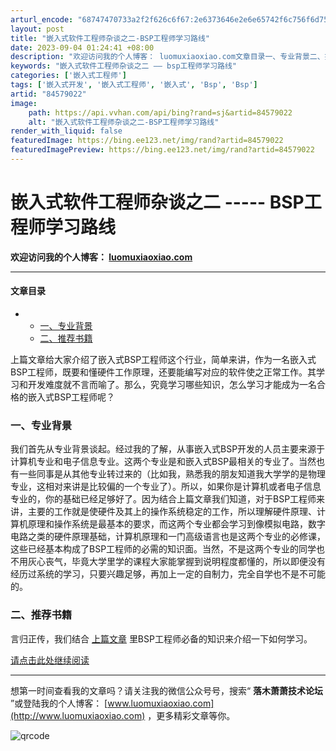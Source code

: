 ```yaml
---
arturl_encode: "68747470733a2f2f626c6f67:2e6373646e2e6e65742f6c756f6d757869616f7869616f3938:2f61727469636c652f64657461696c732f3834353739303232"
layout: post
title: "嵌入式软件工程师杂谈之二-BSP工程师学习路线"
date: 2023-09-04 01:24:41 +08:00
description: "欢迎访问我的个人博客： luomuxiaoxiao.com文章目录一、专业背景二、推荐书籍上篇文章给"
keywords: "嵌入式软件工程师杂谈之二 —– bsp工程师学习路线"
categories: ['嵌入式工程师']
tags: ['嵌入式开发', '嵌入式工程师', '嵌入式', 'Bsp', 'Bsp']
artid: "84579022"
image:
    path: https://api.vvhan.com/api/bing?rand=sj&artid=84579022
    alt: "嵌入式软件工程师杂谈之二-BSP工程师学习路线"
render_with_liquid: false
featuredImage: https://bing.ee123.net/img/rand?artid=84579022
featuredImagePreview: https://bing.ee123.net/img/rand?artid=84579022
---
```


# 嵌入式软件工程师杂谈之二 ----- BSP工程师学习路线

**欢迎访问我的个人博客：
[luomuxiaoxiao.com](http://luomuxiaoxiao.com)**

---

#### 文章目录

* + [一、专业背景](#_6)
  + [二、推荐书籍](#_10)

  
上篇文章给大家介绍了嵌入式BSP工程师这个行业，简单来讲，作为一名嵌入式BSP工程师，既要和懂硬件工作原理，还要能编写对应的软件使之正常工作。其学习和开发难度就不言而喻了。那么，究竟学习哪些知识，怎么学习才能成为一名合格的嵌入式BSP工程师呢？

### 一、专业背景

我们首先从专业背景谈起。经过我的了解，从事嵌入式BSP开发的人员主要来源于计算机专业和电子信息专业。这两个专业是和嵌入式BSP最相关的专业了。当然也有一些同事是从其他专业转过来的（比如我，熟悉我的朋友知道我大学学的是物理专业，这相对来讲是比较偏的一个专业了）。所以，如果你是计算机或者电子信息专业的，你的基础已经足够好了。因为结合上篇文章我们知道，对于BSP工程师来讲，主要的工作就是使硬件及其上的操作系统稳定的工作，所以理解硬件原理、计算机原理和操作系统是最基本的要求，而这两个专业都会学习到像模拟电路，数字电路之类的硬件原理基础，计算机原理和一门高级语言也是这两个专业的必修课，这些已经基本构成了BSP工程师的必需的知识面。当然，不是这两个专业的同学也不用灰心丧气，毕竟大学里学的课程大家能掌握到说明程度都懂的，所以即便没有经历过系统的学习，只要兴趣足够，再加上一定的自制力，完全自学也不是不可能的。

### 二、推荐书籍

言归正传，我们结合
[上篇文章](https://luomuxiaoxiao.com/?p=170)
里BSP工程师必备的知识来介绍一下如何学习。
  
[请点击此处继续阅读](https://luomuxiaoxiao.com/?p=273)

---

想第一时间查看我的文章吗？请关注我的微信公众号号，搜索“
**落木萧萧技术论坛**
”或登陆我的个人博客：
[www.luomuxiaoxiao.com](http://www.luomuxiaoxiao.com)
，更多精彩文章等你。

![qrcode](https://i-blog.csdnimg.cn/blog_migrate/18761891c55b2bfa97548506179f7601.jpeg)